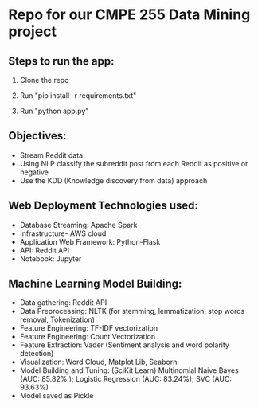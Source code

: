 # Repo for our CMPE 255 Data Mining project

## Steps to run the app:

1. Clone the repo

2. Run "pip install -r requirements.txt"

3. Run "python app.py"

## Objectives:
- Stream Reddit data
- Using NLP classify the subreddit post from each Reddit as positive or negative
- Use the KDD (Knowledge discovery from data) approach



## Web Deployment Technologies used:
- Database Streaming: Apache Spark
- Infrastructure- AWS cloud
- Application Web Framework: Python-Flask
- API: Reddit API
- Notebook: Jupyter

## Machine Learning Model Building:
- Data gathering: Reddit API
- Data Preprocessing: NLTK (for stemming, lemmatization, stop words removal, Tokenization)
- Feature Engineering: TF-IDF vectorization
- Feature Engineering: Count Vectorization
- Feature Extraction: Vader (Sentiment analysis and word polarity detection)
- Visualization: Word Cloud, Matplot Lib, Seaborn
- Model Building and Tuning: (SciKit Learn) Multinomial Naive Bayes (AUC: 85.82% ); Logistic Regression (AUC: 83.24%); SVC (AUC: 93.63%)
- Model saved as Pickle
